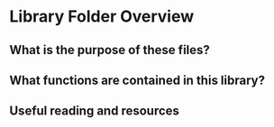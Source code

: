 # Library Folder Overview
## What is the purpose of these files?
## What functions are contained in this library?
## Useful reading and resources
